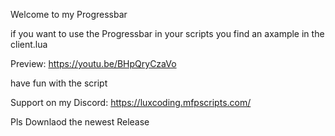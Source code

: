 Welcome to my Progressbar

if you want to use the Progressbar in your scripts you find an axample in the client.lua

Preview: https://youtu.be/BHpQryCzaVo

have fun with the script

Support on my Discord: https://luxcoding.mfpscripts.com/

Pls Downlaod the newest Release
